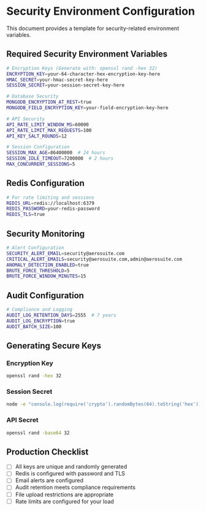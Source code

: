 # Security Environment Configuration

This document provides a template for security-related environment variables.

## Required Security Environment Variables

```bash
# Encryption Keys (Generate with: openssl rand -hex 32)
ENCRYPTION_KEY=your-64-character-hex-encryption-key-here
HMAC_SECRET=your-hmac-secret-key-here
SESSION_SECRET=your-session-secret-key-here

# Database Security
MONGODB_ENCRYPTION_AT_REST=true
MONGODB_FIELD_ENCRYPTION_KEY=your-field-encryption-key-here

# API Security
API_RATE_LIMIT_WINDOW_MS=60000
API_RATE_LIMIT_MAX_REQUESTS=100
API_KEY_SALT_ROUNDS=12

# Session Configuration
SESSION_MAX_AGE=86400000  # 24 hours
SESSION_IDLE_TIMEOUT=7200000  # 2 hours
MAX_CONCURRENT_SESSIONS=5
```

## Redis Configuration

```bash
# For rate limiting and sessions
REDIS_URL=redis://localhost:6379
REDIS_PASSWORD=your-redis-password
REDIS_TLS=true
```

## Security Monitoring

```bash
# Alert Configuration
SECURITY_ALERT_EMAIL=security@aerosuite.com
CRITICAL_ALERT_EMAILS=security@aerosuite.com,admin@aerosuite.com
ANOMALY_DETECTION_ENABLED=true
BRUTE_FORCE_THRESHOLD=5
BRUTE_FORCE_WINDOW_MINUTES=15
```

## Audit Configuration

```bash
# Compliance and Logging
AUDIT_LOG_RETENTION_DAYS=2555  # 7 years
AUDIT_LOG_ENCRYPTION=true
AUDIT_BATCH_SIZE=100
```

## Generating Secure Keys

### Encryption Key
```bash
openssl rand -hex 32
```

### Session Secret
```bash
node -e "console.log(require('crypto').randomBytes(64).toString('hex'))"
```

### API Secret
```bash
openssl rand -base64 32
```

## Production Checklist

- [ ] All keys are unique and randomly generated
- [ ] Redis is configured with password and TLS
- [ ] Email alerts are configured
- [ ] Audit retention meets compliance requirements
- [ ] File upload restrictions are appropriate
- [ ] Rate limits are configured for your load

